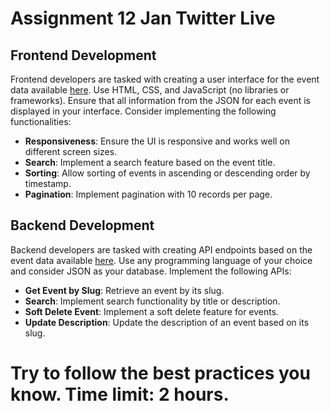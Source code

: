# Assignment 12 Jan Twitter Live

## Frontend Development

Frontend developers are tasked with creating a user interface for the event data available [here](./data.json). Use HTML, CSS, and JavaScript (no libraries or frameworks). Ensure that all information from the JSON for each event is displayed in your interface. Consider implementing the following functionalities:

- **Responsiveness**: Ensure the UI is responsive and works well on different screen sizes.
- **Search**: Implement a search feature based on the event title.
- **Sorting**: Allow sorting of events in ascending or descending order by timestamp.
- **Pagination**: Implement pagination with 10 records per page.

## Backend Development

Backend developers are tasked with creating API endpoints based on the event data available [here](./data.json). Use any programming language of your choice and consider JSON as your database. Implement the following APIs:

- **Get Event by Slug**: Retrieve an event by its slug.
- **Search**: Implement search functionality by title or description.
- **Soft Delete Event**: Implement a soft delete feature for events.
- **Update Description**: Update the description of an event based on its slug.

# Try to follow the best practices you know. Time limit: 2 hours.